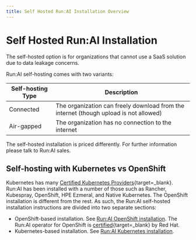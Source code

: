 ```yaml
---
title: Self Hosted Run:AI Installation Overview
---
```

# Self Hosted Run:AI Installation


The self-hosted option is for organizations that cannot use a SaaS solution due to data leakage concerns.

Run:AI self-hosting comes with two variants:

| Self-hosting Type | Description | 
|-------------------|-------------|
| Connected | The organization can freely download from the internet (though upload is not allowed)    |
| Air-gapped | The organization has no connection to the internet <br> |

The self-hosted installation is priced differently. For further information please talk to Run:AI sales. 
## Self-hosting with Kubernetes vs OpenShift

Kubernetes has many [Certified Kubernetes Providers](https://kubernetes.io/docs/setup/#production-environment){target=_blank}. Run:AI has been installed with a number of those such as Rancher, Kubespray, OpenShift, HPE Ezmeral, and Native Kubernetes. The OpenShift installation is different from the rest. As such, the Run:AI self-hosted installation instructions are divided into two separate sections:

* OpenShift-based installation. See [Run:AI OpenShift installation](ocp/prerequisites.md). The Run:AI operator for OpenShift is [certified](https://catalog.redhat.com/software/operators/detail/60be3acc3308418324b5e9d8){target=_blank} by Red Hat.
* Kubernetes-based installation. See [Run:AI Kubernetes installation](k8s/prerequisites.md).




